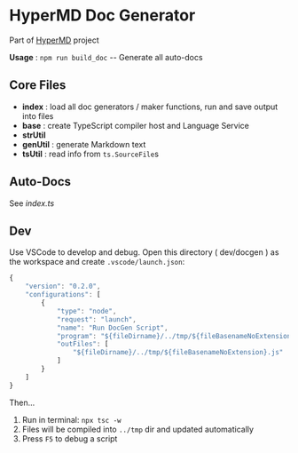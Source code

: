 # HyperMD Doc Generator

Part of [HyperMD](https://github.com/laobubu/hypermd/) project

**Usage** : `npm run build_doc` -- Generate all auto-docs

## Core Files

* **index** : load all doc generators / maker functions, run and save output into files
* **base** : create TypeScript compiler host and Language Service
* **strUtil**
* **genUtil** : generate Markdown text
* **tsUtil** : read info from `ts.SourceFile`s

## Auto-Docs

See *index.ts*

## Dev

Use VSCode to develop and debug. Open this directory ( dev/docgen ) as the workspace and create `.vscode/launch.json`:

```js
{
    "version": "0.2.0",
    "configurations": [
        {
            "type": "node",
            "request": "launch",
            "name": "Run DocGen Script",
            "program": "${fileDirname}/../tmp/${fileBasenameNoExtension}.js",
            "outFiles": [
                "${fileDirname}/../tmp/${fileBasenameNoExtension}.js"
            ]
        }
    ]
}
```

Then...

1. Run in terminal: `npx tsc -w`
2. Files will be compiled into `../tmp` dir and updated automatically
3. Press `F5` to debug a script
